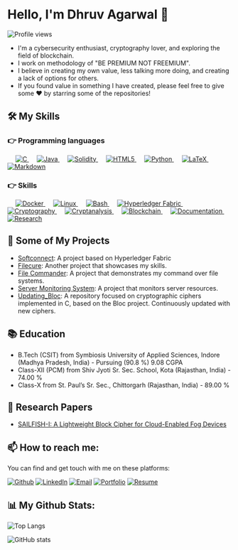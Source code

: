 # Hello, I'm Dhruv Agarwal 👋

![Profile views](https://gpvc.arturio.dev/dhruv1972)

- I'm a cybersecurity enthusiast, cryptography lover, and exploring the field of blockchain. 
- I work on methodology of "BE PREMIUM NOT FREEMIUM". 
- I believe in creating my own value, less talking more doing, and creating a lack of options for others.
- If you found value in something I have created, please feel free to give some ♥️ by starring some of the repositories!

## 🛠️ My Skills

### 👉 Programming languages

<p align="left"> 
    &emsp; 
    <a href="https://www.cprogramming.com/" target="_blank"> 
    <img alt="C" src="https://img.shields.io/badge/C-%23A8B9CC.svg?&style=for-the-badge&logo=c&logoColor=white"/> 
    </a> 
    &emsp; 
    <a href="https://www.java.com" target="_blank"> 
    <img alt="Java" src="https://img.shields.io/badge/Java-%23ED8B00.svg?&style=for-the-badge&logo=java&logoColor=white"/> 
    </a> 
    &emsp; 
    <a href="https://soliditylang.org/" target="_blank"> 
    <img alt="Solidity" src="https://img.shields.io/badge/Solidity-%23E34F26.svg?&style=for-the-badge&logo=solidity&logoColor=white"/> 
    </a> 
    &emsp; 
    <a href="https://www.w3.org/html/" target="_blank"> 
    <img alt="HTML5" src="https://img.shields.io/badge/HTML5-%23E34F26.svg?&style=for-the-badge&logo=html5&logoColor=white"/> 
    </a> 
    &emsp; 
    <a href="https://www.python.org/" target="_blank"> 
    <img alt="Python" src="https://img.shields.io/badge/Python-%233776AB.svg?&style=for-the-badge&logo=python&logoColor=white"/> 
    </a>
    &emsp; 
    <a href="https://www.latex-project.org/" target="_blank"> 
    <img alt="LaTeX" src="https://img.shields.io/badge/LaTeX-%23008080.svg?&style=for-the-badge&logo=latex&logoColor=white"/> 
    </a>
    &emsp; 
    <a href="https://daringfireball.net/projects/markdown/" target="_blank"> 
    <img alt="Markdown" src="https://img.shields.io/badge/Markdown-%23000000.svg?&style=for-the-badge&logo=markdown&logoColor=white"/> 
    </a>    
</p>

### 👉 Skills
<p align="left"> 
    &emsp; 
    <a href="https://www.docker.com/" target="_blank"> 
    <img alt="Docker" src="https://img.shields.io/badge/Docker-%232496ED.svg?&style=for-the-badge&logo=docker&logoColor=white"/> 
    </a> 
    &emsp; 
    <a href="https://www.linux.org/" target="_blank"> 
    <img alt="Linux" src="https://img.shields.io/badge/Linux-%23FCC624.svg?&style=for-the-badge&logo=linux&logoColor=black"/> 
    </a> 
    &emsp; 
    <a href="https://www.gnu.org/software/bash/" target="_blank"> 
    <img alt="Bash" src="https://img.shields.io/badge/Bash-%234EAA25.svg?&style=for-the-badge&logo=gnu-bash&logoColor=white"/> 
    </a> 
    &emsp; 
    <a href="https://www.hyperledger.org/use/fabric" target="_blank"> 
    <img alt="Hyperledger Fabric" src="https://img.shields.io/badge/Hyperledger%20Fabric-%232F3136.svg?&style=for-the-badge&logo=hyperledger&logoColor=white"/> 
    </a> 
    &emsp; 
    <a href="https://en.wikipedia.org/wiki/Cryptography" target="_blank"> 
   <img alt="Cryptography" src="https://img.shields.io/badge/Cryptography-%23ffffff.svg?&style=for-the-badge&logo=letsencrypt&logoColor=black"/> 
    </a> 
    &emsp; 
    <a href="https://en.wikipedia.org/wiki/Cryptanalysis" target="_blank"> 
    <img alt="Cryptanalysis" src="https://img.shields.io/badge/Cryptanalysis-%23ffffff.svg?&style=for-the-badge&logo=letsencrypt&logoColor=black"/> 
    </a> 
    &emsp; 
    <a href="https://en.wikipedia.org/wiki/Blockchain" target="_blank"> 
    <img alt="Blockchain" src="https://img.shields.io/badge/Blockchain-%23121D1F.svg?&style=for-the-badge&logo=bitcoin&logoColor=white"/> 
    </a> 
    &emsp; 
    <a href="https://www.ietf.org/standards/rfcs/" target="_blank"> 
    <img alt="Documentation" src="https://img.shields.io/badge/Documentation-%23FFFFFF.svg?&style=for-the-badge&logo=read-the-docs&logoColor=black"/> 
    </a>
    &emsp; 
    <a href="https://www.researchgate.net/" target="_blank"> 
    <img alt="Research" src="https://img.shields.io/badge/Research-%2300563C.svg?&style=for-the-badge&logo=academia&logoColor=white"/> 
    </a>
</p>

## 🚀 Some of My Projects

- [Softconnect](https://github.com/dhruv1972/softconnekt): A project based on Hyperledger Fabric
- [Filecure](https://github.com/dhruv1972/FileXcure): Another project that showcases my skills.
- [File Commander](https://github.com/dhruv1972/File_cammander): A project that demonstrates my command over file systems.
- [Server Monitoring System](https://github.com/dhruv1972/Server_moniiter_webpage): A project that monitors server resources.
- [Updating_Bloc](https://github.com/dhruv1972/Chipher_Repo): A repository focused on cryptographic ciphers implemented in C, based on the Bloc project. Continuously updated with new ciphers.

## 📚 Education

- B.Tech (CSIT) from Symbiosis University of Applied Sciences, Indore (Madhya Pradesh, India) - Pursuing (90.8 %) 9.08 CGPA
- Class-XII (PCM) from Shiv Jyoti Sr. Sec. School, Kota (Rajasthan, India) - 74.00 %
- Class-X from St. Paul’s Sr. Sec., Chittorgarh (Rajasthan, India) - 89.00 %

## 📝 Research Papers

- [SAILFISH-I: A Lightweight Block Cipher for Cloud-Enabled Fog Devices](https://xplorestaging.ieee.org/document/9997844)

## 📫 How to reach me:

You can find and get touch with me on these platforms:

[![Github](https://img.shields.io/github/followers/dhruv1972?label=Follow%20Me&style=social)](https://github.com/dhruv1972)
[![LinkedIn](https://img.shields.io/badge/LinkedIn-%230077B5.svg?&style=for-the-badge&logo=linkedin&logoColor=white)](https://www.linkedin.com/in/dhruvagarwal1972/)
[![Email](https://img.shields.io/badge/Email-%23D14836.svg?&style=for-the-badge&logo=gmail&logoColor=white)](mailto:dhruvagarwal1903@gmail.com)
[![Portfolio](https://img.shields.io/badge/Portfolio-%23000000.svg?&style=for-the-badge&logo=adobe&logoColor=white)](https://dhruv1972.github.io/Dhruv.Agarwal/)
[![Resume](https://img.shields.io/badge/Resume-%23000000.svg?&style=for-the-badge&logo=adobeacrobatreader&logoColor=white)](https://dhruv1972.github.io/Dhruv.Agarwal/resume/Dhruv_agarwal_Resume.pdf)

## 📊 My Github Stats:

![Top Langs](https://github-readme-stats.vercel.app/api/top-langs/?username=dhruv1972&theme=tokyonight&layout=compact)

![GitHub stats](https://github-readme-stats.vercel.app/api?username=dhruv1972&show_icons=true&theme=tokyonight)

